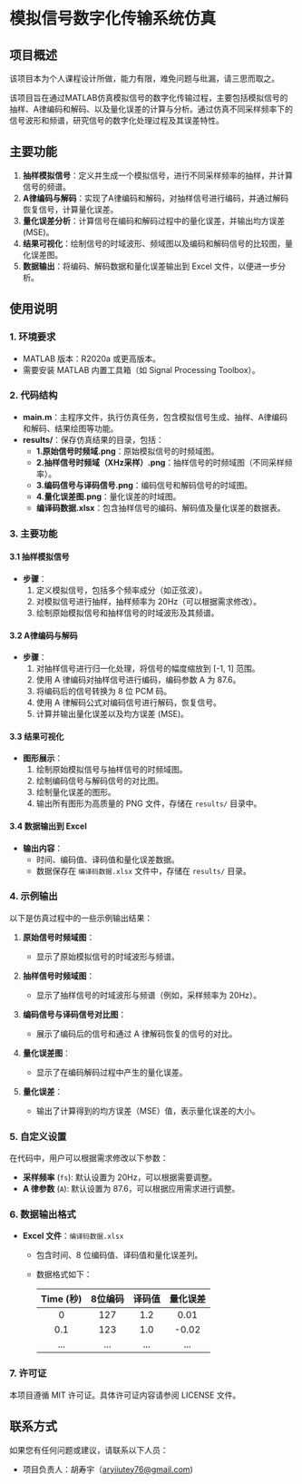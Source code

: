 # 模拟信号数字化传输系统仿真

## 项目概述

该项目本为个人课程设计所做，能力有限，难免问题与纰漏，请三思而取之。

该项目旨在通过MATLAB仿真模拟信号的数字化传输过程，主要包括模拟信号的抽样、A律编码和解码、以及量化误差的计算与分析。通过仿真不同采样频率下的信号波形和频谱，研究信号的数字化处理过程及其误差特性。

## 主要功能

1. **抽样模拟信号**：定义并生成一个模拟信号，进行不同采样频率的抽样，并计算信号的频谱。
2. **A律编码与解码**：实现了A律编码和解码，对抽样信号进行编码，并通过解码恢复信号，计算量化误差。
3. **量化误差分析**：计算信号在编码和解码过程中的量化误差，并输出均方误差 (MSE)。
4. **结果可视化**：绘制信号的时域波形、频域图以及编码和解码信号的比较图，量化误差图。
5. **数据输出**：将编码、解码数据和量化误差输出到 Excel 文件，以便进一步分析。

## 使用说明

### 1. 环境要求

- MATLAB 版本：R2020a 或更高版本。
- 需要安装 MATLAB 内置工具箱（如 Signal Processing Toolbox）。

### 2. 代码结构

- **main.m**：主程序文件，执行仿真任务，包含模拟信号生成、抽样、A律编码和解码、结果绘图等功能。
- **results/**：保存仿真结果的目录，包括：
  - **1.原始信号时频域.png**：原始模拟信号的时频域图。
  - **2.抽样信号时频域（XHz采样）.png**：抽样信号的时频域图（不同采样频率）。
  - **3.编码信号与译码信号.png**：编码信号和解码信号的时域图。
  - **4.量化误差图.png**：量化误差的时域图。
  - **编译码数据.xlsx**：包含抽样信号的编码、解码值及量化误差的数据表。
  
### 3. 主要功能

#### 3.1 抽样模拟信号

- **步骤**：
  1. 定义模拟信号，包括多个频率成分（如正弦波）。
  2. 对模拟信号进行抽样，抽样频率为 20Hz（可以根据需求修改）。
  3. 绘制原始模拟信号和抽样信号的时域波形及其频谱。

#### 3.2 A律编码与解码

- **步骤**：
  1. 对抽样信号进行归一化处理，将信号的幅度缩放到 [-1, 1] 范围。
  2. 使用 A 律编码对抽样信号进行编码，编码参数 A 为 87.6。
  3. 将编码后的信号转换为 8 位 PCM 码。
  4. 使用 A 律解码公式对编码信号进行解码，恢复信号。
  5. 计算并输出量化误差以及均方误差 (MSE)。

#### 3.3 结果可视化

- **图形展示**：
  1. 绘制原始模拟信号与抽样信号的时频域图。
  2. 绘制编码信号与解码信号的对比图。
  3. 绘制量化误差的图形。
  4. 输出所有图形为高质量的 PNG 文件，存储在 `results/` 目录中。

#### 3.4 数据输出到 Excel

- **输出内容**：
  - 时间、编码值、译码值和量化误差数据。
  - 数据保存在 `编译码数据.xlsx` 文件中，存储在 `results/` 目录。

### 4. 示例输出

以下是仿真过程中的一些示例输出结果：

1. **原始信号时频域图**：
   - 显示了原始模拟信号的时域波形与频谱。

2. **抽样信号时频域图**：
   - 显示了抽样信号的时域波形与频谱（例如，采样频率为 20Hz）。

3. **编码信号与译码信号对比图**：
   - 展示了编码后的信号和通过 A 律解码恢复的信号的对比。

4. **量化误差图**：
   - 显示了在编码解码过程中产生的量化误差。

5. **量化误差**：
   - 输出了计算得到的均方误差（MSE）值，表示量化误差的大小。

### 5. 自定义设置

在代码中，用户可以根据需求修改以下参数：
- **采样频率** (`fs`): 默认设置为 20Hz，可以根据需要调整。
- **A 律参数** (`A`): 默认设置为 87.6，可以根据应用需求进行调整。

### 6. 数据输出格式

- **Excel 文件**：`编译码数据.xlsx`
  - 包含时间、8 位编码值、译码值和量化误差列。
  - 数据格式如下：

    | Time (秒) | 8位编码 | 译码值 | 量化误差 |
    | :-------: | :-----: | :----: | :------: |
    |     0     |   127   |  1.2   |   0.01   |
    |    0.1    |   123   |  1.0   |  -0.02   |
    |    ...    |   ...   |  ...   |   ...    |

### 7. 许可证

本项目遵循 MIT 许可证。具体许可证内容请参阅 LICENSE 文件。

## 联系方式

如果您有任何问题或建议，请联系以下人员：

- 项目负责人：胡寿宇（aryiiutey76@gmail.com)